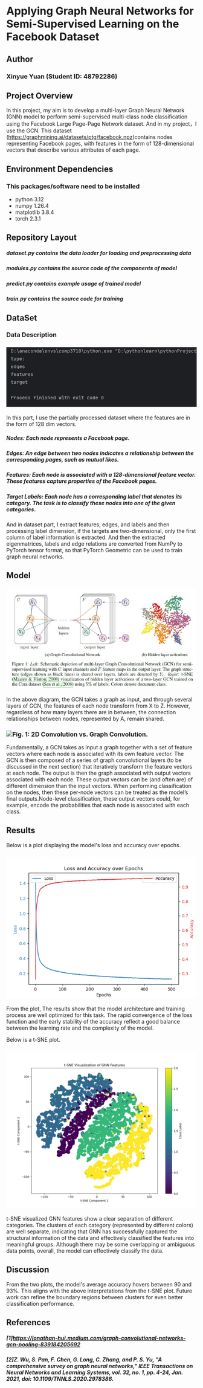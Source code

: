 # **Applying Graph Neural Networks for Semi-Supervised Learning on the Facebook Dataset**
## Author
### Xinyue Yuan (Student ID: 48792286)
## Project Overview
In this project, my aim is to develop a multi-layer Graph Neural Network (GNN) model to perform semi-supervised multi-class node classification using the Facebook Large Page-Page Network dataset. And in my project，I use the GCN.
This dataset (https://graphmining.ai/datasets/ptg/facebook.npz)contains nodes representing Facebook pages, with features in the form of 128-dimensional vectors that describe various attributes of each page.
## Environment Dependencies
### This packages/software need to be installed
- python 3.12
- numpy 1.26.4
- matplotlib 3.8.4
- torch 2.3.1
## Repository Layout
##### dataset.py contains the data loader for loading and preprocessing data
##### modules.py contains the source code of the components of model
##### predict.py contains example usage of  trained model 
##### train.py contains the source code for training
## DataSet
### Data Description
### ![ Data type ](./type.png)
In this part, I use the partially processed dataset where the features are in the form of 128 dim vectors.
##### Nodes: Each node represents a Facebook page. 
##### Edges: An edge between two nodes indicates a relationship between the corresponding pages, such as mutual likes.
##### Features: Each node is associated with a 128-dimensional feature vector. These features capture properties of the Facebook pages.
##### Target Labels: Each node has a corresponding label that denotes its category. The task is to classify these nodes into one of the given categories.
And in dataset part, I extract features, edges, and labels and then processing label dimension, if the targets are two-dimensional, only the first column of label information is extracted. And then the extracted eigenmatrices, labels and edge relations are converted from NumPy to PyTorch tensor format, so that PyTorch Geometric can be used to train graph neural networks.
## Model
### ![GCN ](./GCN.jpg)
In the above diagram, the GCN takes a graph as input, and through several layers of GCN, the features of each node transform from X to Z. However, regardless of how many layers there are in between, the connection relationships between nodes, represented by A, remain shared.
### ![ Fig. 1: 2D Convolution vs. Graph Convolution. ](https://miro.medium.com/v2/resize:fit:1400/format:webp/1*0rj1Pxlzyqkg_rrZiyRDNw.png)
Fundamentally, a GCN takes as input a graph together with a set of feature vectors where each node is associated with its own feature vector. The GCN is then composed of a series of graph convolutional layers (to be discussed in the next section) that iteratively transform the feature vectors at each node. The output is then the graph associated with output vectors associated with each node. These output vectors can be (and often are) of different dimension than the input vectors. 
When performing classification on the nodes, then these per-node vectors can be treated as the model’s final outputs.Node-level classification, these output vectors could, for example, encode the probabilities that each node is associated with each class.
## Results
Below is a plot displaying the model's loss and accuracy over epochs.
### ![loss_accuracy ](./loss_accuracy.png)
From the plot, The results show that the model architecture and training process are well optimized for this task. The rapid convergence of the loss function and the early stability of the accuracy reflect a good balance between the learning rate and the complexity of the model.

Below is a t-SNE plot.
### ![t-SNE ](./t-SNE.png)
t-SNE visualized GNN features show a clear separation of different categories. The clusters of each category (represented by different colors) are well separate, indicating that GNN has successfully captured the structural information of the data and effectively classified the features into meaningful groups. Although there may be some overlapping or ambiguous data points, overall, the model can effectively classify the data.
## Discussion
From the two plots, the model's average accuracy hovers between 90 and 93%. This aligns with the above interpretations from the t-SNE plot. Future work can refine the boundary regions between clusters for even better classification performance.
## References
##### [1]https://jonathan-hui.medium.com/graph-convolutional-networks-gcn-pooling-839184205692
##### [2]Z. Wu, S. Pan, F. Chen, G. Long, C. Zhang, and P. S. Yu, "A comprehensive survey on graph neural networks," IEEE Transactions on Neural Networks and Learning Systems, vol. 32, no. 1, pp. 4-24, Jan. 2021, doi: 10.1109/TNNLS.2020.2978386.
